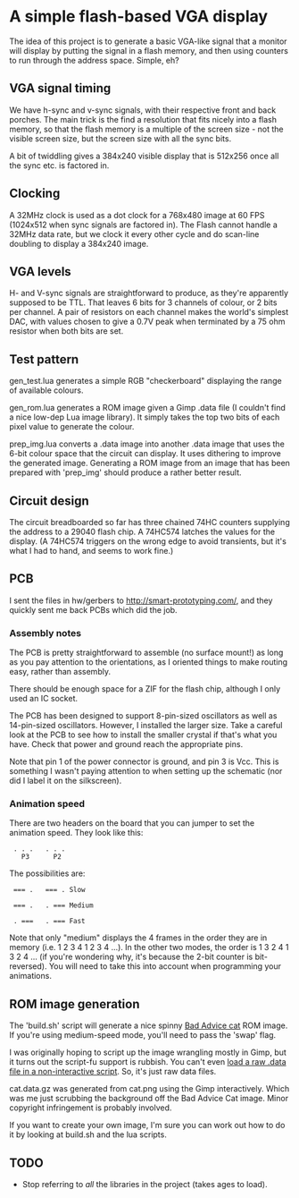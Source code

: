 # A simple flash-based VGA display

The idea of this project is to generate a basic VGA-like signal that a
monitor will display by putting the signal in a flash memory, and then
using counters to run through the address space. Simple, eh?

## VGA signal timing

We have h-sync and v-sync signals, with their respective front and
back porches. The main trick is the find a resolution that fits nicely
into a flash memory, so that the flash memory is a multiple of the
screen size - not the visible screen size, but the screen size with
all the sync bits.

A bit of twiddling gives a 384x240 visible display that is 512x256
once all the sync etc. is factored in.

## Clocking

A 32MHz clock is used as a dot clock for a 768x480 image at 60 FPS
(1024x512 when sync signals are factored in). The Flash cannot handle
a 32MHz data rate, but we clock it every other cycle and do scan-line
doubling to display a 384x240 image.

## VGA levels

H- and V-sync signals are straightforward to produce, as they're
apparently supposed to be TTL. That leaves 6 bits for 3 channels of
colour, or 2 bits per channel. A pair of resistors on each channel
makes the world's simplest DAC, with values chosen to give a 0.7V peak
when terminated by a 75 ohm resistor when both bits are set.

## Test pattern

gen_test.lua generates a simple RGB "checkerboard" displaying the
range of available colours.

gen_rom.lua generates a ROM image given a Gimp .data file (I couldn't
find a nice low-dep Lua image library). It simply takes the top two
bits of each pixel value to generate the colour.

prep_img.lua converts a .data image into another .data image that uses
the 6-bit colour space that the circuit can display. It uses dithering
to improve the generated image. Generating a ROM image from an image
that has been prepared with 'prep_img' should produce a rather better
result.

## Circuit design

The circuit breadboarded so far has three chained 74HC counters
supplying the address to a 29040 flash chip. A 74HC574 latches the
values for the display. (A 74HC574 triggers on the wrong edge to avoid
transients, but it's what I had to hand, and seems to work fine.)

## PCB

I sent the files in hw/gerbers to http://smart-prototyping.com/, and
they quickly sent me back PCBs which did the job.

### Assembly notes

The PCB is pretty straightforward to assemble (no surface mount!) as
long as you pay attention to the orientations, as I oriented things to
make routing easy, rather than assembly.

There should be enough space for a ZIF for the flash chip, although I
only used an IC socket.

The PCB has been designed to support 8-pin-sized oscillators as well
as 14-pin-sized oscillators. However, I installed the larger size.
Take a careful look at the PCB to see how to install the smaller
crystal if that's what you have. Check that power and ground reach the
appropriate pins.

Note that pin 1 of the power connector is ground, and pin 3 is Vcc.
This is something I wasn't paying attention to when setting up the
schematic (nor did I label it on the silkscreen).

### Animation speed

There are two headers on the board that you can jumper to set the
animation speed. They look like this:

```
 . . .   . . .
   P3      P2
```

The possibilities are:

```
 === .   === . Slow

 === .   . === Medium

 . ===   . === Fast
```

Note that only "medium" displays the 4 frames in the order they are in
memory (i.e. 1 2 3 4 1 2 3 4 ...). In the other two modes, the order
is 1 3 2 4 1 3 2 4 ... (if you're wondering why, it's because the
2-bit counter is bit-reversed). You will need to take this into
account when programming your animations.

## ROM image generation

The 'build.sh' script will generate a nice spinny <a
href="http://knowyourmeme.com/memes/bad-advice-cat">Bad Advice cat</a>
ROM image. If you're using medium-speed mode, you'll need to pass the
'swap' flag.

I was originally hoping to script up the image wrangling mostly in
Gimp, but it turns out the script-fu support is rubbish. You can't
even <a
href="https://github.com/marcelteun/GIMP-raw-file-load/blob/5f02e7607b1645d54b11bb9f01d44e362abca2d1/file-raw-load.c#L237">load
a raw .data file in a non-interactive script</a>. So, it's just raw
data files.

cat.data.gz was generated from cat.png using the Gimp interactively.
Which was me just scrubbing the background off the Bad Advice Cat
image. Minor copyright infringement is probably involved.

If you want to create your own image, I'm sure you can work out how to
do it by looking at build.sh and the lua scripts.

## TODO

 * Stop referring to *all* the libraries in the project (takes ages to load).
